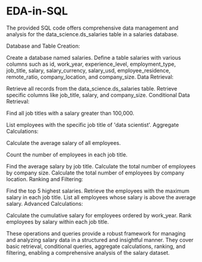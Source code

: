 # EDA-in-SQL

The provided SQL code offers comprehensive data management and analysis for the data_science.ds_salaries table in a salaries database. 

Database and Table Creation:

Create a database named salaries.
Define a table salaries with various columns such as id, work_year, experience_level, employment_type, job_title, salary, salary_currency, salary_usd, employee_residence, remote_ratio, company_location, and company_size.
Data Retrieval:

Retrieve all records from the data_science.ds_salaries table.
Retrieve specific columns like job_title, salary, and company_size.
Conditional Data Retrieval:

Find all job titles with a salary greater than 100,000.

List employees with the specific job title of 'data scientist'.
Aggregate Calculations:

Calculate the average salary of all employees.

Count the number of employees in each job title.

Find the average salary by job title.
Calculate the total number of employees by company size.
Calculate the total number of employees by company location.
Ranking and Filtering:

Find the top 5 highest salaries.
Retrieve the employees with the maximum salary in each job title.
List all employees whose salary is above the average salary.
Advanced Calculations:

Calculate the cumulative salary for employees ordered by work_year.
Rank employees by salary within each job title.

These operations and queries provide a robust framework for managing and analyzing salary data in a structured and insightful manner. They cover basic retrieval, conditional queries, aggregate calculations, ranking, and filtering, enabling a comprehensive analysis of the salary dataset.

